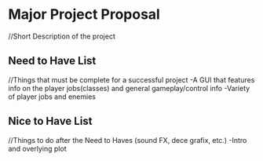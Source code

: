 # Major Project Proposal
//Short Description of the project

## Need to Have List
//Things that must be complete for a successful project
-A GUI that features info on the player jobs(classes) and general gameplay/control info
-Variety of player jobs and enemies

## Nice to Have List
//Things to do after the Need to Haves (sound FX, dece grafix, etc.)
-Intro and overlying plot
